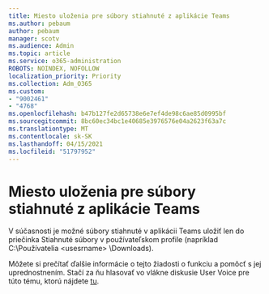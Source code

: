 ```yaml
---
title: Miesto uloženia pre súbory stiahnuté z aplikácie Teams
ms.author: pebaum
author: pebaum
manager: scotv
ms.audience: Admin
ms.topic: article
ms.service: o365-administration
ROBOTS: NOINDEX, NOFOLLOW
localization_priority: Priority
ms.collection: Adm_O365
ms.custom:
- "9002461"
- "4768"
ms.openlocfilehash: b47b127fe2d65738e6e7ef4de98c6ae85d0995bf
ms.sourcegitcommit: 8bc60ec34bc1e40685e3976576e04a2623f63a7c
ms.translationtype: MT
ms.contentlocale: sk-SK
ms.lasthandoff: 04/15/2021
ms.locfileid: "51797952"
---
```

# <a name="save-location-for-files-downloaded-from-teams"></a>Miesto uloženia pre súbory stiahnuté z aplikácie Teams

V súčasnosti je možné súbory stiahnuté v aplikácii Teams uložiť len do priečinka Stiahnuté súbory v používateľskom profile (napríklad C:\Používatelia \<usesrname> \Downloads).

Môžete si prečítať ďalšie informácie o tejto žiadosti o funkciu a pomôcť s jej uprednostnením. Stačí za ňu hlasovať vo vlákne diskusie User Voice pre túto tému, ktorú nájdete [tu](https://microsoftteams.uservoice.com/forums/555103-public/suggestions/18693262-have-the-download-function-of-files-allow-you-to-s).
